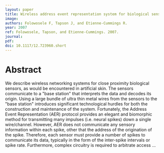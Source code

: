 ```yaml
---
layout: paper
title: Wireless address event representation system for biological sensor networks
image:
authors: Folowosele F, Tapson J, and Etienne-Cummings R.
year: 2007
ref: Folowosele, Tapson, and Etienne-Cummings. 2007.
journal: 
pdf: 
doi: 10.1117/12.723960.short
---
```


# Abstract
We describe wireless networking systems for close proximity biological sensors, as would be encountered in artificial skin. The sensors communicate to a "base station" that interprets the data and decodes its origin. Using a large bundle of ultra thin metal wires from the sensors to the "base station" introduces significant technological hurdles for both the construction and maintenance of the system. Fortunately, the Address Event Representation (AER) protocol provides an elegant and biomorphic method for transmitting many impulses (i.e. neural spikes) down a single wire/channel. However, AER does not communicate any sensory information within each spike, other that the address of the origination of the spike. Therefore, each sensor must provide a number of spikes to communicate its data, typically in the form of the inter-spike intervals or spike rate. Furthermore, complex circuitry is required to arbitrate access …

